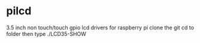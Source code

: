 # pilcd
3.5 inch non touch/touch gpio lcd drivers for raspberry pi 
clone the git 
cd to folder 
then type ./LCD35-SHOW
